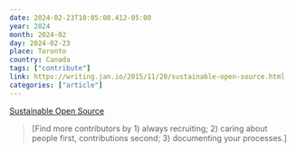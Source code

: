 ```yaml
---
date: 2024-02-23T10:05:00.412-05:00
year: 2024
month: 2024-02
day: 2024-02-23
place: Toronto
country: Canada
tags: ["contribute"]
link: https://writing.jan.io/2015/11/20/sustainable-open-source.html
categories: ["article"]
---
```

[Sustainable Open Source](https://writing.jan.io/2015/11/20/sustainable-open-source.html)

> [Find more contributors by 1) always recruiting; 2) caring about people first, contributions second; 3) documenting your processes.]

